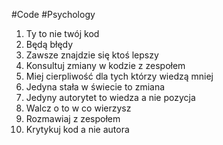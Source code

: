 #Code #Psychology
1. Ty to nie twój kod
2. Będą błędy
3. Zawsze znajdzie się ktoś lepszy
4. Konsultuj zmiany w kodzie z zespołem
5. Miej cierpliwość dla tych którzy wiedzą mniej
6. Jedyna stała w świecie to zmiana
7. Jedyny autorytet to wiedza a nie pozycja
8. Walcz o to w co wierzysz
9. Rozmawiaj z zespołem
10. Krytykuj kod a nie autora